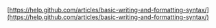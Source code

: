 [https://help.github.com/articles/basic-writing-and-formatting-syntax/](https://help.github.com/articles/basic-writing-and-formatting-syntax/)





